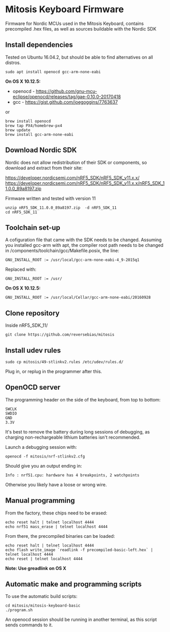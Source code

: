 # Mitosis Keyboard Firmware
Firmware for Nordic MCUs used in the Mitosis Keyboard, contains precompiled .hex files, as well as sources buildable with the Nordic SDK

## Install dependencies

Tested on Ubuntu 16.04.2, but should be able to find alternatives on all distros. 

```
sudo apt install openocd gcc-arm-none-eabi
```

**On OS X 10.12.5:**

* openocd - https://github.com/gnu-mcu-eclipse/openocd/releases/tag/gae-0.10.0-20170418
* gcc - https://gist.github.com/joegoggins/7763637

or

```
brew install openocd
brew tap PX4/homebrew-px4
brew update
brew install gcc-arm-none-eabi
```

## Download Nordic SDK

Nordic does not allow redistribution of their SDK or components, so download and extract from their site:

https://developer.nordicsemi.com/nRF5_SDK/nRF5_SDK_v11.x.x/
https://developer.nordicsemi.com/nRF5_SDK/nRF5_SDK_v11.x.x/nRF5_SDK_11.0.0_89a8197.zip

Firmware written and tested with version 11

```
unzip nRF5_SDK_11.0.0_89a8197.zip  -d nRF5_SDK_11
cd nRF5_SDK_11
```

## Toolchain set-up

A cofiguration file that came with the SDK needs to be changed. Assuming you installed gcc-arm with apt, the compiler root path needs to be changed in /components/toolchain/gcc/Makefile.posix, the line:
```
GNU_INSTALL_ROOT := /usr/local/gcc-arm-none-eabi-4_9-2015q1
```
Replaced with:
```
GNU_INSTALL_ROOT := /usr/
```

**On OS X 10.12.5:**

```
GNU_INSTALL_ROOT := /usr/local/Cellar/gcc-arm-none-eabi/20160928
```


## Clone repository
Inside nRF5_SDK_11/
```
git clone https://github.com/reversebias/mitosis
```

## Install udev rules
```
sudo cp mitosis/49-stlinkv2.rules /etc/udev/rules.d/
```
Plug in, or replug in the programmer after this.

## OpenOCD server
The programming header on the side of the keyboard, from top to bottom:
```
SWCLK
SWDIO
GND
3.3V
```
It's best to remove the battery during long sessions of debugging, as charging non-rechargeable lithium batteries isn't recommended.

Launch a debugging session with:
```
openocd -f mitosis/nrf-stlinkv2.cfg
```
Should give you an output ending in:
```
Info : nrf51.cpu: hardware has 4 breakpoints, 2 watchpoints
```
Otherwise you likely have a loose or wrong wire.


## Manual programming
From the factory, these chips need to be erased:
```
echo reset halt | telnet localhost 4444
echo nrf51 mass_erase | telnet localhost 4444
```
From there, the precompiled binaries can be loaded:
```
echo reset halt | telnet localhost 4444
echo flash write_image `readlink -f precompiled-basic-left.hex` | telnet localhost 4444
echo reset | telnet localhost 4444
```

**Note: Use greadlink on OS X**

## Automatic make and programming scripts
To use the automatic build scripts:
```
cd mitosis/mitosis-keyboard-basic
./program.sh
```
An openocd session should be running in another terminal, as this script sends commands to it.



















